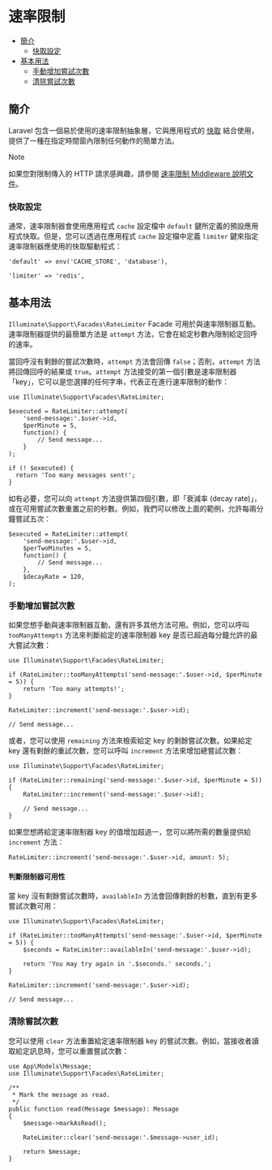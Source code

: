 # 速率限制

- [簡介](#introduction)
    - [快取設定](#cache-configuration)
- [基本用法](#basic-usage)
    - [手動增加嘗試次數](#manually-incrementing-attempts)
    - [清除嘗試次數](#clearing-attempts)

<a name="introduction"></a>
## 簡介

Laravel 包含一個易於使用的速率限制抽象層，它與應用程式的 [快取](cache) 結合使用，提供了一種在指定時間窗內限制任何動作的簡單方法。

> [!NOTE]  
> 如果您對限制傳入的 HTTP 請求感興趣，請參閱 [速率限制 Middleware 說明文件](/docs/{{version}}/routing#rate-limiting)。

<a name="cache-configuration"></a>
### 快取設定

通常，速率限制器會使用應用程式 `cache` 設定檔中 `default` 鍵所定義的預設應用程式快取。但是，您可以透過在應用程式 `cache` 設定檔中定義 `limiter` 鍵來指定速率限制器應使用的快取驅動程式：

    'default' => env('CACHE_STORE', 'database'),

    'limiter' => 'redis',

<a name="basic-usage"></a>
## 基本用法

`Illuminate\Support\Facades\RateLimiter` Facade 可用於與速率限制器互動。速率限制器提供的最簡單方法是 `attempt` 方法，它會在給定秒數內限制給定回呼的速率。

當回呼沒有剩餘的嘗試次數時，`attempt` 方法會回傳 `false`；否則，`attempt` 方法將回傳回呼的結果或 `true`。`attempt` 方法接受的第一個引數是速率限制器「key」，它可以是您選擇的任何字串，代表正在進行速率限制的動作：

    use Illuminate\Support\Facades\RateLimiter;

    $executed = RateLimiter::attempt(
        'send-message:'.$user->id,
        $perMinute = 5,
        function() {
            // Send message...
        }
    );

    if (! $executed) {
      return 'Too many messages sent!';
    }

如有必要，您可以向 `attempt` 方法提供第四個引數，即「衰減率 (decay rate)」，或在可用嘗試次數重置之前的秒數。例如，我們可以修改上面的範例，允許每兩分鐘嘗試五次：

    $executed = RateLimiter::attempt(
        'send-message:'.$user->id,
        $perTwoMinutes = 5,
        function() {
            // Send message...
        },
        $decayRate = 120,
    );

<a name="manually-incrementing-attempts"></a>
### 手動增加嘗試次數

如果您想手動與速率限制器互動，還有許多其他方法可用。例如，您可以呼叫 `tooManyAttempts` 方法來判斷給定的速率限制器 key 是否已超過每分鐘允許的最大嘗試次數：

    use Illuminate\Support\Facades\RateLimiter;

    if (RateLimiter::tooManyAttempts('send-message:'.$user->id, $perMinute = 5)) {
        return 'Too many attempts!';
    }

    RateLimiter::increment('send-message:'.$user->id);

    // Send message...

或者，您可以使用 `remaining` 方法來檢索給定 key 的剩餘嘗試次數。如果給定 key 還有剩餘的重試次數，您可以呼叫 `increment` 方法來增加總嘗試次數：

    use Illuminate\Support\Facades\RateLimiter;

    if (RateLimiter::remaining('send-message:'.$user->id, $perMinute = 5)) {
        RateLimiter::increment('send-message:'.$user->id);

        // Send message...
    }

如果您想將給定速率限制器 key 的值增加超過一，您可以將所需的數量提供給 `increment` 方法：

    RateLimiter::increment('send-message:'.$user->id, amount: 5);

<a name="determining-limiter-availability"></a>
#### 判斷限制器可用性

當 key 沒有剩餘嘗試次數時，`availableIn` 方法會回傳剩餘的秒數，直到有更多嘗試次數可用：

    use Illuminate\Support\Facades\RateLimiter;

    if (RateLimiter::tooManyAttempts('send-message:'.$user->id, $perMinute = 5)) {
        $seconds = RateLimiter::availableIn('send-message:'.$user->id);

        return 'You may try again in '.$seconds.' seconds.';
    }

    RateLimiter::increment('send-message:'.$user->id);

    // Send message...

<a name="clearing-attempts"></a>
### 清除嘗試次數

您可以使用 `clear` 方法重置給定速率限制器 key 的嘗試次數。例如，當接收者讀取給定訊息時，您可以重置嘗試次數：

    use App\Models\Message;
    use Illuminate\Support\Facades\RateLimiter;

    /**
     * Mark the message as read.
     */
    public function read(Message $message): Message
    {
        $message->markAsRead();

        RateLimiter::clear('send-message:'.$message->user_id);

        return $message;
    }

